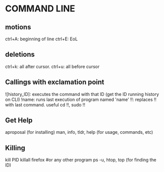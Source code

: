 # COMMAND LINE


## motions
ctrl+A: beginning of line
ctrl+E: EoL

## deletions
ctrl+k: all after cursor.
ctrl+u: all before cursor

## Callings with exclamation point
![history_ID]: executes the command with that ID (get the ID running history on CLI)
!name: runs last execution of program named 'name'
!!: replaces !! with last command.
useful cd !!, sudo !!

## Get Help
aproposal (for installing)
man, info, tldr, help (for usage, commands, etc)

## Killing
kill PID
killall firefox #or any other program
ps -u, htop, top (for finding the ID)


